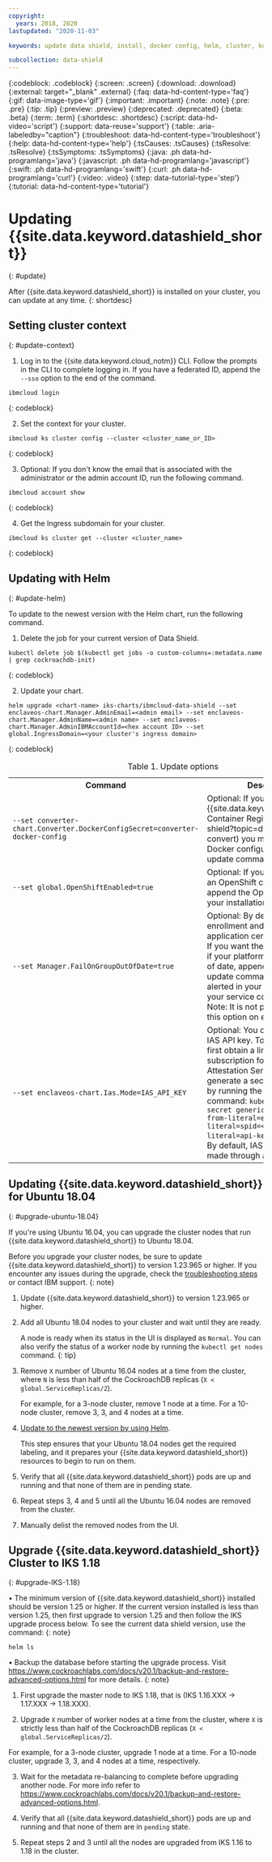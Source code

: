 ```yaml
---
copyright:
  years: 2018, 2020
lastupdated: "2020-11-03"

keywords: update data shield, install, docker config, helm, cluster, kube, container, app security, runtime encryption, memory, data in use,

subcollection: data-shield
---
```


{:codeblock: .codeblock}
{:screen: .screen}
{:download: .download}
{:external: target="_blank" .external}
{:faq: data-hd-content-type='faq'}
{:gif: data-image-type='gif'}
{:important: .important}
{:note: .note}
{:pre: .pre}
{:tip: .tip}
{:preview: .preview}
{:deprecated: .deprecated}
{:beta: .beta}
{:term: .term}
{:shortdesc: .shortdesc}
{:script: data-hd-video='script'}
{:support: data-reuse='support'}
{:table: .aria-labeledby="caption"}
{:troubleshoot: data-hd-content-type='troubleshoot'}
{:help: data-hd-content-type='help'}
{:tsCauses: .tsCauses}
{:tsResolve: .tsResolve}
{:tsSymptoms: .tsSymptoms}
{:java: .ph data-hd-programlang='java'}
{:javascript: .ph data-hd-programlang='javascript'}
{:swift: .ph data-hd-programlang='swift'}
{:curl: .ph data-hd-programlang='curl'}
{:video: .video}
{:step: data-tutorial-type='step'}
{:tutorial: data-hd-content-type='tutorial'}


# Updating {{site.data.keyword.datashield_short}}
{: #update}

After {{site.data.keyword.datashield_short}} is installed on your cluster, you can update at any time.
{: shortdesc}

## Setting cluster context
{: #update-context}

1. Log in to the {{site.data.keyword.cloud_notm}} CLI. Follow the prompts in the CLI to complete logging in. If you have a federated ID, append the `--sso` option to the end of the command.

  ```
  ibmcloud login
  ```
  {: codeblock}

2. Set the context for your cluster.

  ```
  ibmcloud ks cluster config --cluster <cluster_name_or_ID>
  ```
  {: codeblock}

3. Optional: If you don't know the email that is associated with the administrator or the admin account ID, run the following command.

  ```
  ibmcloud account show
  ```
  {: codeblock}

4. Get the Ingress subdomain for your cluster.

  ```
  ibmcloud ks cluster get --cluster <cluster_name>
  ```
  {: codeblock}

## Updating with Helm
{: #update-helm}

To update to the newest version with the Helm chart, run the following command.

1. Delete the job for your current version of Data Shield.

  ```
  kubectl delete job $(kubectl get jobs -o custom-columns=:metadata.name | grep cockroachdb-init)
  ```
  {: codeblock}

2. Update your chart.

  ```
  helm upgrade <chart-name> iks-charts/ibmcloud-data-shield --set enclaveos-chart.Manager.AdminEmail=<admin email> --set enclaveos-chart.Manager.AdminName=<admin name> --set enclaveos-chart.Manager.AdminIBMAccountId=<hex account ID> --set global.IngressDomain=<your cluster's ingress domain>
  ```
  {: codeblock}

  <table>
    <caption>Table 1. Update options</caption>
    <tr>
      <th>Command</th>
      <th>Description</th>
    </tr>
    <tr>
      <td><code>--set converter-chart.Converter.DockerConfigSecret=converter-docker-config</code></td>
      <td>Optional: If you [configured an {{site.data.keyword.cloud_notm}} Container Registry](/docs/data-shield?topic=data-shield-convert) you must append the Docker configuration to the update command.</td>
    </tr>
    <tr>
      <td><code>--set global.OpenShiftEnabled=true</code></td>
      <td>Optional: If you're working with an OpenShift cluster, be sure to append the OpenShift tag to your installation command.</td>
    </tr>
    <tr>
      <td><code>--set Manager.FailOnGroupOutOfDate=true</code></td>
      <td>Optional: By default, node enrollment and the issuing of application certificates succeed. If you want the operations to fail if your platform microcode is out of date, append the flag to your update command. You are alerted in your dashboard when your service code is out of date. Note: It is not possible to change this option on existing clusters.</td>
    </tr>
    <tr>
      <td><code>--set enclaveos-chart.Ias.Mode=IAS_API_KEY</code></td>
      <td>Optional: You can use your own IAS API key. To do so, you must first obtain a linkable subscription for the Intel SGX Attestation Service. Then, generate a secret in your cluster by running the following command: <code>kubectl create secret generic ias-api-key --from-literal=env=<TEST/PROD> --from-literal=spid=&lt;spid&gt; --from-literal=api-key=&lt;apikey&gt;</code>. Note: By default, IAS requests are made through a proxy service.</td>
    </tr>
  </table>

## Updating {{site.data.keyword.datashield_short}} for Ubuntu 18.04
{: #upgrade-ubuntu-18.04}

If you're using Ubuntu 16.04, you can upgrade the cluster nodes that run {{site.data.keyword.datashield_short}} to Ubuntu 18.04.

Before you upgrade your cluster nodes, be sure to update {{site.data.keyword.datashield_short}} to version 1.23.965 or higher. If you encounter any issues during the upgrade, check the [troubleshooting steps](/docs/data-shield?topic=data-shield-troubleshooting#ts-problem-updating-data-shield) or contact IBM support.
{: note}

1. Update {{site.data.keyword.datashield_short}} to version 1.23.965 or higher.

2. Add all Ubuntu 18.04 nodes to your cluster and wait until they are ready.

   A node is ready when its status in the UI is displayed as `Normal`. You can also verify the status of a worker node by running the `kubectl get nodes` command.
   {: tip}
3. Remove `X` number of Ubuntu 16.04 nodes at a time from the cluster, where `N` is less than half of the CockroachDB replicas (`X < global.ServiceReplicas/2`).        

   For example, for a 3-node cluster, remove 1 node at a time. For a 10-node cluster, remove 3, 3, and 4 nodes at a time.
4. [Update to the newest version by using Helm](#update-helm).

    This step ensures that your Ubuntu 18.04 nodes get the required labeling, and it prepares your {{site.data.keyword.datashield_short}} resources to begin to run on them.

5. Verify that all {{site.data.keyword.datashield_short}} pods are up and running and that none of them are in pending state.
6. Repeat steps 3, 4 and 5 until all the Ubuntu 16.04 nodes are removed from the cluster.
7. Manually delist the removed nodes from the UI.

## Upgrade {{site.data.keyword.datashield_short}} Cluster to IKS 1.18
{: #upgrade-IKS-1.18}


•	The minimum version of {{site.data.keyword.datashield_short}} installed should be version 1.25 or higher. If the current version installed is less than version 1.25, then first upgrade to version 1.25 and then follow the IKS upgrade process below. To see the current data shield version, use the command:
{: note}

```
helm ls
```
•	Backup the database before starting the upgrade process. Visit https://www.cockroachlabs.com/docs/v20.1/backup-and-restore-advanced-options.html for more details.
{: note}

1. First upgrade the master node to IKS 1.18, that is (IKS 1.16.XXX -> 1.17.XXX -> 1.18.XXX).

2. Upgrade `X` number of worker nodes at a time from the cluster, where `X` is strictly less than half of the CockroachDB replicas (`X < global.ServiceReplicas/2`).

For example, for a 3-node cluster, upgrade 1 node at a time. For a 10-node cluster, upgrade 3, 3, and 4 nodes at a time, respectively.

3. Wait for the metadata re-balancing to complete before upgrading another node. For more info refer to https://www.cockroachlabs.com/docs/v20.1/backup-and-restore-advanced-options.html.

4. Verify that all {{site.data.keyword.datashield_short}} pods are up and running and that none of them are in `pending` state.

5. Repeat steps 2 and 3 until all the nodes are upgraded from IKS 1.16 to 1.18 in the cluster.
